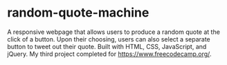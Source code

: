 # random-quote-machine

A responsive webpage that allows users to produce a random quote at the click of a button. Upon their choosing, users can also select a separate button to tweet out their quote. Built with HTML, CSS, JavaScript, and jQuery. My third project completed for https://www.freecodecamp.org/.
